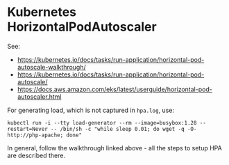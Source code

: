 # Kubernetes HorizontalPodAutoscaler

See:

- https://kubernetes.io/docs/tasks/run-application/horizontal-pod-autoscale-walkthrough/
- https://kubernetes.io/docs/tasks/run-application/horizontal-pod-autoscale/
- https://docs.aws.amazon.com/eks/latest/userguide/horizontal-pod-autoscaler.html

For generating load, which is not captured in `hpa.log`, use:

```
kubectl run -i --tty load-generator --rm --image=busybox:1.28 --restart=Never -- /bin/sh -c "while sleep 0.01; do wget -q -O- http://php-apache; done"
```

In general, follow the walkthrough linked above - all the steps to setup
HPA are described there.
